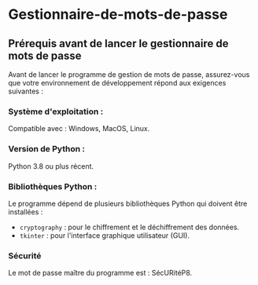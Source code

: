 # Gestionnaire-de-mots-de-passe

## Prérequis avant de lancer le gestionnaire de mots de passe

Avant de lancer le programme de gestion de mots de passe, assurez-vous que votre environnement de développement répond aux exigences suivantes :

### Système d'exploitation :
Compatible avec : Windows, MacOS, Linux.

### Version de Python :
Python 3.8 ou plus récent.

### Bibliothèques Python :
Le programme dépend de plusieurs bibliothèques Python qui doivent être installées :
- `cryptography` : pour le chiffrement et le déchiffrement des données.
- `tkinter` : pour l'interface graphique utilisateur (GUI).

### Sécurité
Le mot de passe maître du programme est : SécURitéP8.
